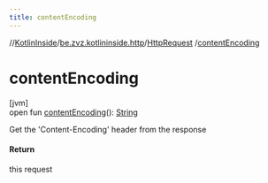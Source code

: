 ```yaml
---
title: contentEncoding
---
```

//[KotlinInside](../../../index.html)/[be.zvz.kotlininside.http](../index.html)/[HttpRequest](index.html)
/[contentEncoding](content-encoding.html)

# contentEncoding

[jvm]\
open
fun [contentEncoding](content-encoding.html)(): [String](https://docs.oracle.com/javase/7/docs/api/java/lang/String.html)

Get the 'Content-Encoding' header from the response

#### Return

this request




